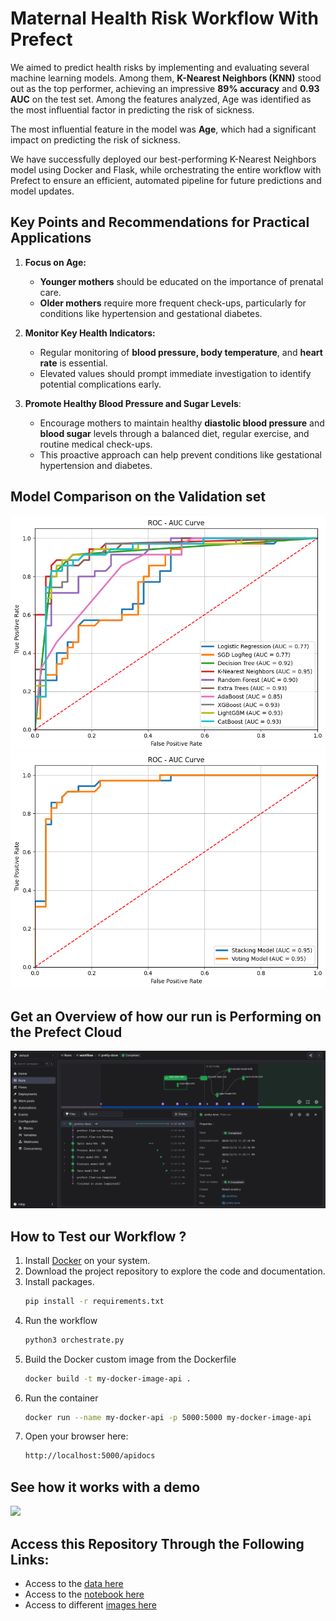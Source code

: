 # Maternal Health Risk Workflow With Prefect

We aimed to predict health risks by implementing and evaluating several machine learning models. Among them, **K-Nearest Neighbors (KNN)** stood out as the top performer, achieving an impressive **89% accuracy** and **0.93 AUC** on the test set. Among the features analyzed, Age was identified as the most influential factor in predicting the risk of sickness.

The most influential feature in the model was **Age**, which had a significant impact on predicting the risk of sickness.

We have successfully deployed our best-performing K-Nearest Neighbors model using Docker and Flask, while orchestrating the entire workflow with Prefect to ensure an efficient, automated pipeline for future predictions and model updates.



## Key Points and Recommendations for Practical Applications

1. **Focus on Age:**
    - **Younger mothers** should be educated on the importance of prenatal care.
    - **Older mothers** require more frequent check-ups, particularly for conditions like hypertension and gestational diabetes.

2. **Monitor Key Health Indicators:**
    - Regular monitoring of **blood pressure, body temperature**, and **heart rate** is essential.
    - Elevated values should prompt immediate investigation to identify potential complications early.

3. **Promote Healthy Blood Pressure and Sugar Levels**:
    - Encourage mothers to maintain healthy **diastolic blood pressure** and **blood sugar** levels through a balanced diet, regular exercise, and routine medical check-ups.
    - This proactive approach can help prevent conditions like gestational hypertension and diabetes.



## Model Comparison on the Validation set

![](https://github.com/Engelbert107/maternal-health-risk-workflow-with-prefect/blob/main/images/compare-models.png)
![](https://github.com/Engelbert107/maternal-health-risk-workflow-with-prefect/blob/main/images/stack-vot.png)


## Get an Overview of how our run is Performing on the Prefect Cloud

![](https://github.com/Engelbert107/maternal-health-risk-workflow-with-prefect/blob/main/images/running-view.png)


## How to Test our Workflow ?

1. Install [Docker](https://docs.docker.com/get-started/get-docker/) on your system.
2. Download the project repository to explore the code and documentation.
3. Install packages.
    ```bash
    pip install -r requirements.txt
    ```
4. Run the workflow
    ```bash
    python3 orchestrate.py
    ```
5. Build the Docker custom image from the Dockerfile
    ```bash
    docker build -t my-docker-image-api .
    ```
6. Run the container
    ```bash
    docker run --name my-docker-api -p 5000:5000 my-docker-image-api
    ```
7. Open your browser here:
    ```bash
    http://localhost:5000/apidocs
    ```

## See how it works with a demo

![](https://github.com/Engelbert107/maternal-health-risk-workflow-with-prefect/blob/main/images/demo.gif)


## Access this Repository Through the Following Links:

- Access to the [data here](https://github.com/Engelbert107/maternal-health-risk-workflow-with-prefect/tree/main/data)
- Access to the [notebook here](https://github.com/Engelbert107/maternal-health-risk-workflow-with-prefect/tree/main/notebook)
- Access to different [images here](https://github.com/Engelbert107/maternal-health-risk-workflow-with-prefect/tree/main/images)
